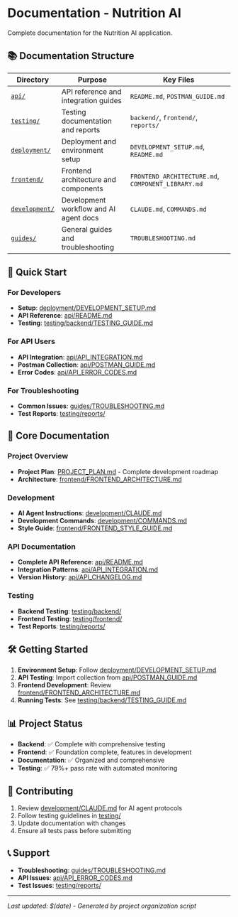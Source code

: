 # Documentation - Nutrition AI

Complete documentation for the Nutrition AI application.

## 📚 Documentation Structure

| Directory | Purpose | Key Files |
|-----------|---------|-----------|
| [`api/`](./api/) | API reference and integration guides | `README.md`, `POSTMAN_GUIDE.md` |
| [`testing/`](./testing/) | Testing documentation and reports | `backend/`, `frontend/`, `reports/` |
| [`deployment/`](./deployment/) | Deployment and environment setup | `DEVELOPMENT_SETUP.md`, `README.md` |
| [`frontend/`](./frontend/) | Frontend architecture and components | `FRONTEND_ARCHITECTURE.md`, `COMPONENT_LIBRARY.md` |
| [`development/`](./development/) | Development workflow and AI agent docs | `CLAUDE.md`, `COMMANDS.md` |
| [`guides/`](./guides/) | General guides and troubleshooting | `TROUBLESHOOTING.md` |

## 🚀 Quick Start

### For Developers
- **Setup**: [deployment/DEVELOPMENT_SETUP.md](./deployment/DEVELOPMENT_SETUP.md)
- **API Reference**: [api/README.md](./api/README.md)
- **Testing**: [testing/backend/TESTING_GUIDE.md](./testing/backend/TESTING_GUIDE.md)

### For API Users
- **API Integration**: [api/API_INTEGRATION.md](./api/API_INTEGRATION.md)
- **Postman Collection**: [api/POSTMAN_GUIDE.md](./api/POSTMAN_GUIDE.md)
- **Error Codes**: [api/API_ERROR_CODES.md](./api/API_ERROR_CODES.md)

### For Troubleshooting
- **Common Issues**: [guides/TROUBLESHOOTING.md](./guides/TROUBLESHOOTING.md)
- **Test Reports**: [testing/reports/](./testing/reports/)

## 📖 Core Documentation

### Project Overview
- **Project Plan**: [PROJECT_PLAN.md](./PROJECT_PLAN.md) - Complete development roadmap
- **Architecture**: [frontend/FRONTEND_ARCHITECTURE.md](./frontend/FRONTEND_ARCHITECTURE.md)

### Development
- **AI Agent Instructions**: [development/CLAUDE.md](./development/CLAUDE.md)
- **Development Commands**: [development/COMMANDS.md](./development/COMMANDS.md)
- **Style Guide**: [frontend/FRONTEND_STYLE_GUIDE.md](./frontend/FRONTEND_STYLE_GUIDE.md)

### API Documentation
- **Complete API Reference**: [api/README.md](./api/README.md)
- **Integration Patterns**: [api/API_INTEGRATION.md](./api/API_INTEGRATION.md)
- **Version History**: [api/API_CHANGELOG.md](./api/API_CHANGELOG.md)

### Testing
- **Backend Testing**: [testing/backend/](./testing/backend/)
- **Frontend Testing**: [testing/frontend/](./testing/frontend/)
- **Test Reports**: [testing/reports/](./testing/reports/)

## 🛠️ Getting Started

1. **Environment Setup**: Follow [deployment/DEVELOPMENT_SETUP.md](./deployment/DEVELOPMENT_SETUP.md)
2. **API Testing**: Import collection from [api/POSTMAN_GUIDE.md](./api/POSTMAN_GUIDE.md)
3. **Frontend Development**: Review [frontend/FRONTEND_ARCHITECTURE.md](./frontend/FRONTEND_ARCHITECTURE.md)
4. **Running Tests**: See [testing/backend/TESTING_GUIDE.md](./testing/backend/TESTING_GUIDE.md)

## 📊 Project Status

- **Backend**: ✅ Complete with comprehensive testing
- **Frontend**: ✅ Foundation complete, features in development
- **Documentation**: ✅ Organized and comprehensive
- **Testing**: ✅ 79%+ pass rate with automated monitoring

## 🤝 Contributing

1. Review [development/CLAUDE.md](./development/CLAUDE.md) for AI agent protocols
2. Follow testing guidelines in [testing/](./testing/)
3. Update documentation with changes
4. Ensure all tests pass before submitting

## 📞 Support

- **Troubleshooting**: [guides/TROUBLESHOOTING.md](./guides/TROUBLESHOOTING.md)
- **API Issues**: [api/API_ERROR_CODES.md](./api/API_ERROR_CODES.md)
- **Test Issues**: [testing/reports/](./testing/reports/)

---

*Last updated: $(date) - Generated by project organization script*